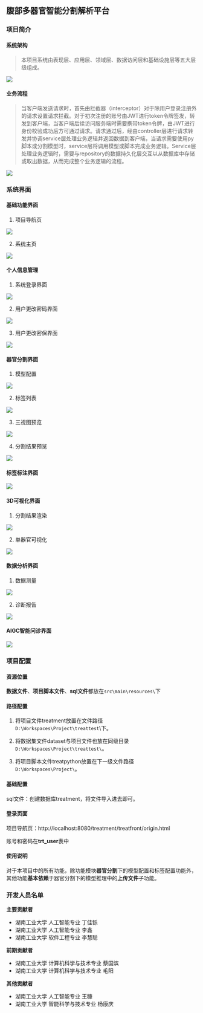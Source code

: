 ## 腹部多器官智能分割解析平台

### 项目简介

#### 系统架构

> 本项目系统由表现层、应用层、领域层、数据访问层和基础设施层等五大层级组成。

![](https://modox.oss-cn-hangzhou.aliyuncs.com/img/202311251310150.png)

#### 业务流程

> 当客户端发送请求时，首先由拦截器（interceptor）对于除用户登录注册外的请求设置请求拦截。对于初次注册的账号由JWT进行token令牌签发，转发到客户端，当客户端后续访问服务端时需要携带token令牌，由JWT进行身份校验成功后方可通过请求。请求通过后，经由controller层进行请求转发并协调service层处理业务逻辑并返回数据到客户端，当请求需要使用py脚本或分割模型时，service层将调用模型或脚本完成业务逻辑。Service层处理业务逻辑时，需要与repository的数据持久化层交互以从数据库中存储或取出数据，从而完成整个业务逻辑的流程。

![](https://modox.oss-cn-hangzhou.aliyuncs.com/img/202311251313246.png)

### 系统界面

#### 基础功能界面

1. 项目导航页

![](https://modox.oss-cn-hangzhou.aliyuncs.com/img/202311251317476.png)

2. 系统主页

![](https://modox.oss-cn-hangzhou.aliyuncs.com/img/202311251320892.png)

#### 个人信息管理

1. 系统登录界面

![](https://modox.oss-cn-hangzhou.aliyuncs.com/img/202311251317734.png)

2. 用户更改密码界面

![](https://modox.oss-cn-hangzhou.aliyuncs.com/img/202311251319336.png)

3. 用户更改密保界面

![](https://modox.oss-cn-hangzhou.aliyuncs.com/img/202311251319783.png)

#### 器官分割界面

1. 模型配置

![](https://modox.oss-cn-hangzhou.aliyuncs.com/img/202311251324057.png)

2. 标签列表

![](https://modox.oss-cn-hangzhou.aliyuncs.com/img/202311251325419.png)

3. 三视图预览

![](https://modox.oss-cn-hangzhou.aliyuncs.com/img/202311251326563.png)

4. 分割结果预览

![](https://modox.oss-cn-hangzhou.aliyuncs.com/img/202311251326846.png)

#### 标签标注界面

![](https://modox.oss-cn-hangzhou.aliyuncs.com/img/202311251328836.png)

#### 3D可视化界面

1. 分割结果渲染

![](https://modox.oss-cn-hangzhou.aliyuncs.com/img/202311251329026.png)

2. 单器官可视化

![](https://modox.oss-cn-hangzhou.aliyuncs.com/img/202311251330067.png)

#### 数据分析界面

1. 数据测量

![](https://modox.oss-cn-hangzhou.aliyuncs.com/img/202311251331440.png)

2. 诊断报告

![](https://modox.oss-cn-hangzhou.aliyuncs.com/img/202402151524511.png)

#### AIGC智能问诊界面

![](https://modox.oss-cn-hangzhou.aliyuncs.com/img/202311251332574.png)

### 项目配置

#### 资源位置

**数据文件**、**项目脚本文件**、**sql文件**都放在`src\main\resources\`下

#### 路径配置

1. 将项目文件treatment放置在文件路径`D:\Workspaces\Project\treattest`\下。
2. 将数据集文件dataset与项目文件也放在同级目录`D:\Workspaces\Project\treattest\`。

3. 将项目脚本文件treatpython放置在下一级文件路径`D:\Workspaces\Project\`。

#### 基础配置

sql文件：创建数据库treatment，将文件导入进去即可。

#### 登录页面

项目导航页：http://localhost:8080/treatment/treatfront/origin.html

账号和密码在**trt_user**表中

#### 使用说明

对于本项目中的所有功能，除功能模块**器官分割**下的模型配置和标签配置功能外，其他功能**基本依赖**于器官分割下的模型推理中的**上传文件**子功能。

### 开发人员名单

**主要贡献者**
* 湖南工业大学 人工智能专业 丁佳铄
* 湖南工业大学 人工智能专业 李鑫
* 湖南工业大学 软件工程专业 李慧聪

**前期贡献者**
* 湖南工业大学 计算机科学与技术专业 蔡国滨 
* 湖南工业大学 计算机科学与技术专业 毛阳

**其他贡献者**
* 湖南工业大学 人工智能专业 王糠
* 湖南工业大学 智能科学与技术专业 杨康庆